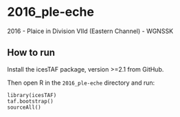 # 2016_ple-eche
2016 - Plaice in Division VIId (Eastern Channel) - WGNSSK

## How to run

Install the icesTAF package, version >=2.1 from GitHub.

Then open R in the `2016_ple-eche` directory and run:

```
library(icesTAF)
taf.bootstrap()
sourceAll()
```
